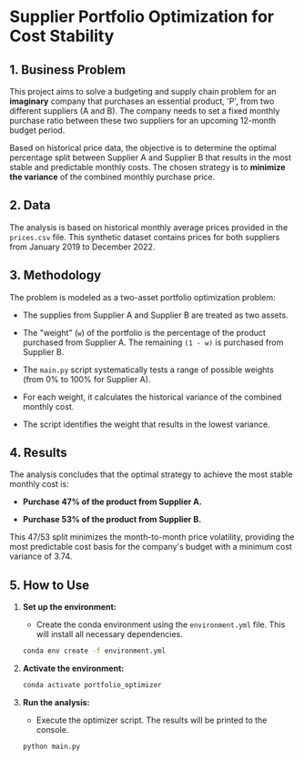 # Supplier Portfolio Optimization for Cost Stability

## 1. Business Problem

This project aims to solve a budgeting and supply chain problem for an **imaginary** company that purchases an essential product, 'P', from two different suppliers (A and B). The company needs to set a fixed monthly purchase ratio between these two suppliers for an upcoming 12-month budget period.

Based on historical price data, the objective is to determine the optimal percentage split between Supplier A and Supplier B that results in the most stable and predictable monthly costs. The chosen strategy is to **minimize the variance** of the combined monthly purchase price.

## 2. Data

The analysis is based on historical monthly average prices provided in the `prices.csv` file. This synthetic dataset contains prices for both suppliers from January 2019 to December 2022.

## 3. Methodology

The problem is modeled as a two-asset portfolio optimization problem:

* The supplies from Supplier A and Supplier B are treated as two assets.

* The "weight" (`w`) of the portfolio is the percentage of the product purchased from Supplier A. The remaining `(1 - w)` is purchased from Supplier B.

* The `main.py` script systematically tests a range of possible weights (from 0% to 100% for Supplier A).

* For each weight, it calculates the historical variance of the combined monthly cost.

* The script identifies the weight that results in the lowest variance.

## 4. Results

The analysis concludes that the optimal strategy to achieve the most stable monthly cost is:

* **Purchase 47% of the product from Supplier A.**

* **Purchase 53% of the product from Supplier B.**

This 47/53 split minimizes the month-to-month price volatility, providing the most predictable cost basis for the company's budget with a minimum cost variance of 3.74.

## 5. How to Use


1.  **Set up the environment:**
    * Create the conda environment using the `environment.yml` file. This will install all necessary dependencies.
    ```bash
    conda env create -f environment.yml
    ```

2.  **Activate the environment:**
    ```bash
    conda activate portfolio_optimizer
    ```

3.  **Run the analysis:**
    * Execute the optimizer script. The results will be printed to the console.
    ```bash
    python main.py
    ```